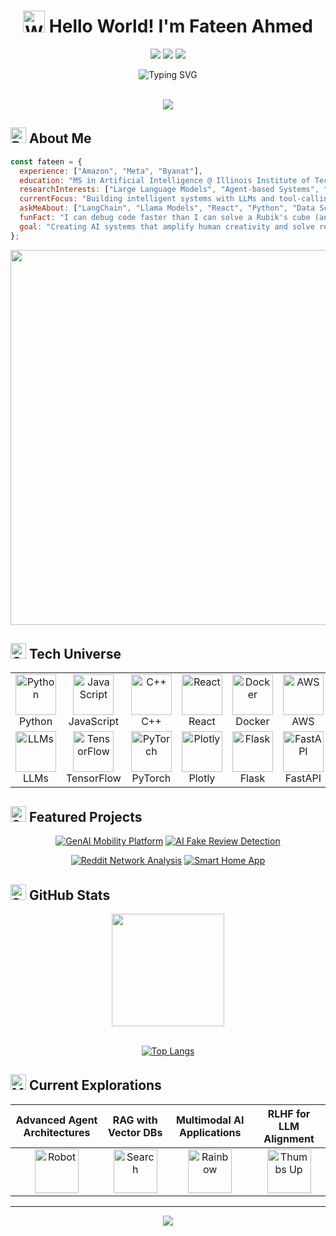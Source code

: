 <div align="center">
  
# <img src="https://raw.githubusercontent.com/Tarikul-Islam-Anik/Animated-Fluent-Emojis/master/Emojis/Hand%20gestures/Waving%20Hand.png" alt="Waving Hand" width="35" height="35" /> Hello World! I'm Fateen Ahmed

<a href="https://fateenahmed.com"><img src="https://img.shields.io/badge/Portfolio-%23000000.svg?style=for-the-badge&logo=firefox&logoColor=#FF7139" /></a>
<a href="https://linkedin.com/in/fateenahmed"><img src="https://img.shields.io/badge/linkedin-%230077B5.svg?style=for-the-badge&logo=linkedin&logoColor=white" /></a>
<a href="mailto:fateenahmed.2k@gmail.com"><img src="https://img.shields.io/badge/Gmail-D14836?style=for-the-badge&logo=gmail&logoColor=white" /></a>

</div>

<p align="center">
<img src="https://readme-typing-svg.herokuapp.com?font=Fira+Code&pause=1000&color=00A9BC&center=true&vCenter=true&random=false&width=500&lines=AI+Engineer+%26+Full+Stack+Developer;Bringing+AI+to+Life;Masters+Student+at+Illinois+Tech;Turning+Coffee+into+Code+and+Models" alt="Typing SVG" />
</p>

<br>

<div align="center">
<img src="https://github-stats-alpha.vercel.app/api?username=fateenahmed&cc=22272e&tc=37BCF6&ic=fff&bc=0000">
</div>

## <img src="https://raw.githubusercontent.com/Tarikul-Islam-Anik/Animated-Fluent-Emojis/master/Emojis/Objects/Rocket.png" alt="Rocket" width="25" height="25" /> About Me

```javascript
const fateen = {
  experience: ["Amazon", "Meta", "Byanat"],
  education: "MS in Artificial Intelligence @ Illinois Institute of Technology",
  researchInterests: ["Large Language Models", "Agent-based Systems", "GenAI Applications"],
  currentFocus: "Building intelligent systems with LLMs and tool-calling frameworks",
  askMeAbout: ["LangChain", "Llama Models", "React", "Python", "Data Science"],
  funFact: "I can debug code faster than I can solve a Rubik's cube (and I'm pretty quick with those too)",
  goal: "Creating AI systems that amplify human creativity and solve real-world problems"
};
```

<div align="center">
<img src="https://raw.githubusercontent.com/fateenahmed/fateenahmed/main/assets/ai-banner.gif" width="600">
</div>

## <img src="https://raw.githubusercontent.com/Tarikul-Islam-Anik/Animated-Fluent-Emojis/master/Emojis/Objects/Gear.png" alt="Gear" width="25" height="25" /> Tech Universe

<table align="center">
  <tr>
    <td align="center" width="96">
      <img src="https://techstack-generator.vercel.app/python-icon.svg" alt="Python" width="65" height="65" />
      <br>Python
    </td>
    <td align="center" width="96">
      <img src="https://techstack-generator.vercel.app/js-icon.svg" alt="JavaScript" width="65" height="65" />
      <br>JavaScript
    </td>
    <td align="center" width="96">
      <img src="https://techstack-generator.vercel.app/cpp-icon.svg" alt="C++" width="65" height="65" />
      <br>C++
    </td>
    <td align="center" width="96">
      <img src="https://techstack-generator.vercel.app/react-icon.svg" alt="React" width="65" height="65" />
      <br>React
    </td>
    <td align="center" width="96">
      <img src="https://techstack-generator.vercel.app/docker-icon.svg" alt="Docker" width="65" height="65" />
      <br>Docker
    </td>
    <td align="center" width="96">
      <img src="https://techstack-generator.vercel.app/aws-icon.svg" alt="AWS" width="65" height="65" />
      <br>AWS
    </td>
  </tr>
  <tr>
    <td align="center" width="96">
      <img src="https://upload.wikimedia.org/wikipedia/commons/0/04/ChatGPT_logo.svg" alt="LLMs" width="65" height="65" />
      <br>LLMs
    </td>
    <td align="center" width="96">
      <img src="https://upload.wikimedia.org/wikipedia/commons/2/2d/Tensorflow_logo.svg" alt="TensorFlow" width="65" height="65" />
      <br>TensorFlow
    </td>
    <td align="center" width="96">
      <img src="https://upload.wikimedia.org/wikipedia/commons/1/10/PyTorch_logo_icon.svg" alt="PyTorch" width="65" height="65" />
      <br>PyTorch
    </td>
    <td align="center" width="96">
      <img src="https://upload.wikimedia.org/wikipedia/commons/3/37/Plotly-logo-01-square.png" alt="Plotly" width="65" height="65" />
      <br>Plotly
    </td>
    <td align="center" width="96">
      <img src="https://www.vectorlogo.zone/logos/pocoo_flask/pocoo_flask-icon.svg" alt="Flask" width="65" height="65" />
      <br>Flask
    </td>
    <td align="center" width="96">
      <img src="https://cdn.worldvectorlogo.com/logos/fastapi-1.svg" alt="FastAPI" width="65" height="65" />
      <br>FastAPI
    </td>
  </tr>
</table>

## <img src="https://raw.githubusercontent.com/Tarikul-Islam-Anik/Animated-Fluent-Emojis/master/Emojis/Objects/Sparkles.png" alt="Sparkles" width="25" height="25" /> Featured Projects

<div align="center">

[![GenAI Mobility Platform](https://github-readme-stats.vercel.app/api/pin/?username=fateenahmed&repo=alfa2k&theme=tokyonight&hide_border=true&title_color=00A9BC)](https://github.com/fateenahmed/alfa2k)
[![AI Fake Review Detection](https://github-readme-stats.vercel.app/api/pin/?username=fateenahmed&repo=Research-Project-On-AI-Generated-Fake-Reviews&theme=tokyonight&hide_border=true&title_color=00A9BC)](https://github.com/fateenahmed/Research-Project-On-AI-Generated-Fake-Reviews)

[![Reddit Network Analysis](https://github-readme-stats.vercel.app/api/pin/?username=fateenahmed&repo=CS-579-Reddit-Network-Analysis&theme=tokyonight&hide_border=true&title_color=00A9BC)](https://github.com/fateenahmed/CS-579-Reddit-Network-Analysis)
[![Smart Home App](https://github-readme-stats.vercel.app/api/pin/?username=fateenahmed&repo=csp584-smarthomeapp&theme=tokyonight&hide_border=true&title_color=00A9BC)](https://github.com/fateenahmed/csp584-smarthomeapp)

</div>

## <img src="https://raw.githubusercontent.com/Tarikul-Islam-Anik/Animated-Fluent-Emojis/master/Emojis/Travel%20and%20places/Star.png" alt="Star" width="25" height="25" /> GitHub Stats

<div align="center">
  <img height="180em" src="https://github-readme-streak-stats.herokuapp.com/?user=fateenahmed&theme=tokyonight&hide_border=true" />
</div>

<br>

<div align="center">
  
[![Top Langs](https://github-readme-stats.vercel.app/api/top-langs/?username=fateenahmed&layout=compact&theme=tokyonight&hide_border=true)](https://github.com/anuraghazra/github-readme-stats)

</div>

## <img src="https://raw.githubusercontent.com/Tarikul-Islam-Anik/Animated-Fluent-Emojis/master/Emojis/Travel%20and%20places/Milky%20Way.png" alt="Milky Way" width="25" height="25" /> Current Explorations

<div align="center">
  
| Advanced Agent Architectures | RAG with Vector DBs | Multimodal AI Applications | RLHF for LLM Alignment |
|:---------------------------:|:-------------------:|:--------------------------:|:----------------------:|
| <img src="https://raw.githubusercontent.com/Tarikul-Islam-Anik/Animated-Fluent-Emojis/master/Emojis/Smilies/Robot.png" alt="Robot" width="70" height="70" /> | <img src="https://raw.githubusercontent.com/Tarikul-Islam-Anik/Animated-Fluent-Emojis/master/Emojis/Objects/Magnifying%20Glass%20Tilted%20Right.png" alt="Search" width="70" height="70" /> | <img src="https://raw.githubusercontent.com/Tarikul-Islam-Anik/Animated-Fluent-Emojis/master/Emojis/Travel%20and%20places/Rainbow.png" alt="Rainbow" width="70" height="70" /> | <img src="https://raw.githubusercontent.com/Tarikul-Islam-Anik/Animated-Fluent-Emojis/master/Emojis/Hand%20gestures/Thumbs%20Up.png" alt="Thumbs Up" width="70" height="70" /> |
  
</div>

---

<div align="center">
  <img src="https://capsule-render.vercel.app/api?type=waving&color=gradient&height=100&section=footer&animation=twinkling"/>
</div>

<!-- Note: You'll need to upload an ai-banner.gif to your repo's assets folder for the banner image to work -->
